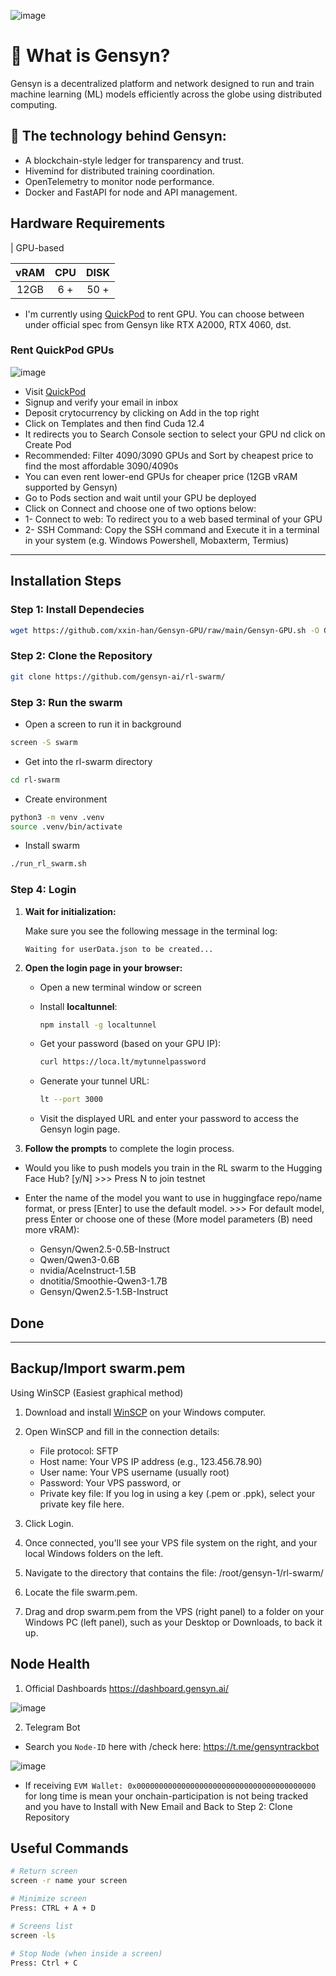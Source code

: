 ![image](https://github.com/user-attachments/assets/b250779f-8b1b-44cb-b831-59a3c7526d55)

# 🧠 What is Gensyn?

Gensyn is a decentralized platform and network designed to run and train machine learning (ML) models efficiently across the globe using distributed computing.


## 🔐 The technology behind Gensyn:
- A blockchain-style ledger for transparency and trust.
- Hivemind for distributed training coordination.
- OpenTelemetry to monitor node performance.
- Docker and FastAPI for node and API management.


## Hardware Requirements
| GPU-based         

|vRAM   | CPU  | DISK  |
|:-:|:-:|:-:|
| 12GB  | 6 + | 50 +  |


* I'm currently using [QuickPod](https://console.quickpod.io?affiliate=e6f6f62c-11bf-4673-84ff-61589a665d15) to rent GPU. You can choose between under official spec from Gensyn like RTX A2000, RTX 4060, dst.

### Rent QuickPod GPUs
![image](https://github.com/user-attachments/assets/99fba47a-abda-4c95-bcf0-822624839931)

- Visit [QuickPod](https://console.quickpod.io?affiliate=e6f6f62c-11bf-4673-84ff-61589a665d15)
- Signup and verify your email in inbox
- Deposit crytocurrency by clicking on Add in the top right
- Click on Templates and then find Cuda 12.4
- It redirects you to Search Console section to select your GPU nd click on Create Pod
- Recommended: Filter 4090/3090 GPUs and Sort by cheapest price to find the most affordable 3090/4090s
- You can even rent lower-end GPUs for cheaper price (12GB vRAM supported by Gensyn)
- Go to Pods section and wait until your GPU be deployed
- Click on Connect and choose one of two options below:
- 1- Connect to web: To redirect you to a web based terminal of your GPU
- 2- SSH Command: Copy the SSH command and Execute it in a terminal in your system (e.g. Windows Powershell, Mobaxterm, Termius)

---

## Installation Steps
### Step 1: Install Dependecies
```bash
wget https://github.com/xxin-han/Gensyn-GPU/raw/main/Gensyn-GPU.sh -O Gensyn-GPU.sh && chmod +x Gensyn-GPU.sh && ./Gensyn-GPU.sh
```

### Step 2: Clone the Repository
```bash
git clone https://github.com/gensyn-ai/rl-swarm/
```

### Step 3: Run the swarm

- Open a screen to run it in background
```bash
screen -S swarm
```
- Get into the rl-swarm directory
```bash
cd rl-swarm
```
- Create environment
```bash
python3 -m venv .venv
source .venv/bin/activate
```

- Install swarm
```bash
./run_rl_swarm.sh
```

### Step 4: Login

1. **Wait for initialization:**

   Make sure you see the following message in the terminal log:

   ```
   Waiting for userData.json to be created...
   ```

2. **Open the login page in your browser:**

   - Open a new terminal window or screen
   - Install **localtunnel**:

     ```bash
     npm install -g localtunnel
     ```

   - Get your password (based on your GPU IP):

     ```bash
     curl https://loca.lt/mytunnelpassword
     ```

   - Generate your tunnel URL:

     ```bash
     lt --port 3000
     ```

   - Visit the displayed URL and enter your password to access the Gensyn login page.

3. **Follow the prompts** to complete the login process.


- Would you like to push models you train in the RL swarm to the Hugging Face Hub? [y/N] >>> Press N to join testnet

- Enter the name of the model you want to use in huggingface repo/name format, or press [Enter] to use the default model. >>> For default model, press Enter or choose one of these (More model parameters (B) need more vRAM):
    - Gensyn/Qwen2.5-0.5B-Instruct
    - Qwen/Qwen3-0.6B
    - nvidia/AceInstruct-1.5B
    - dnotitia/Smoothie-Qwen3-1.7B
    - Gensyn/Qwen2.5-1.5B-Instruct

## Done

---

## Backup/Import swarm.pem

Using WinSCP (Easiest graphical method)

1. Download and install [WinSCP](https://winscp.net/eng/index.php)  on your Windows computer.

2. Open WinSCP and fill in the connection details:
    - File protocol: SFTP
    - Host name: Your VPS IP address (e.g., 123.456.78.90)
    - User name: Your VPS username (usually root)
    - Password: Your VPS password, or
    - Private key file: If you log in using a key (.pem or .ppk), select your private key file here.

3. Click Login.

3. Once connected, you'll see your VPS file system on the right, and your local Windows folders on the left.

4. Navigate to the directory that contains the file:
/root/gensyn-1/rl-swarm/

5. Locate the file swarm.pem.

6. Drag and drop swarm.pem from the VPS (right panel) to a folder on your Windows PC (left panel), such as your Desktop or Downloads, to back it up.

## Node Health

1. Official Dashboards
https://dashboard.gensyn.ai/

![image](https://github.com/user-attachments/assets/0af0d598-a9f0-427b-a48c-6a5e09cccd94)


2. Telegram Bot
- Search you ```Node-ID``` here with /check here: https://t.me/gensyntrackbot

![image](https://github.com/user-attachments/assets/930368b9-ddcc-41d3-a186-37f82ed4c509)


- If receiving ```EVM Wallet: 0x0000000000000000000000000000000000000000``` for long time is mean your onchain-participation is not being tracked and you have to Install with New Email and Back to Step 2: Clone Repository 


## Useful Commands

```bash
# Return screen
screen -r name your screen

# Minimize screen
Press: CTRL + A + D

# Screens list
screen -ls

# Stop Node (when inside a screen)
Press: Ctrl + C


